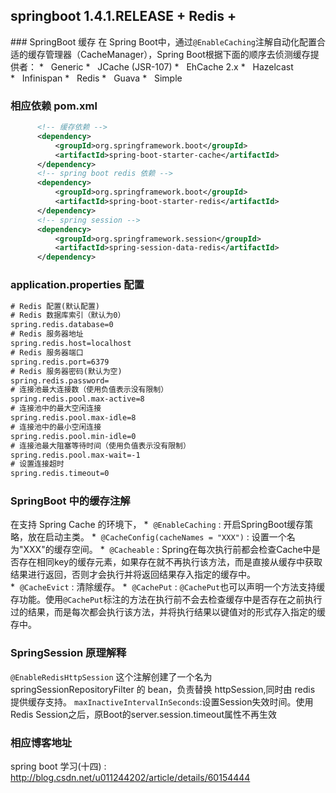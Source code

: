 ﻿## springboot 1.4.1.RELEASE + Redis + 

### SpringBoot 缓存
在 Spring Boot中，通过`@EnableCaching`注解自动化配置合适的缓存管理器（CacheManager），Spring Boot根据下面的顺序去侦测缓存提供者：
*   Generic
*   JCache (JSR-107)
*   EhCache 2.x
*   Hazelcast
*   Infinispan
*   Redis
*   Guava
*   Simple


### 相应依赖 pom.xml
```xml
      <!-- 缓存依赖 -->
      <dependency>
          <groupId>org.springframework.boot</groupId>
          <artifactId>spring-boot-starter-cache</artifactId>
      </dependency>
      <!-- spring boot redis 依赖 -->
      <dependency>
          <groupId>org.springframework.boot</groupId>
          <artifactId>spring-boot-starter-redis</artifactId>
      </dependency>
      <!-- spring session -->
      <dependency>
          <groupId>org.springframework.session</groupId>
          <artifactId>spring-session-data-redis</artifactId>
      </dependency>
```

### application.properties 配置
```xml
# Redis 配置(默认配置)
# Redis 数据库索引（默认为0）
spring.redis.database=0
# Redis 服务器地址
spring.redis.host=localhost
# Redis 服务器端口
spring.redis.port=6379
# Redis 服务器密码(默认为空)
spring.redis.password=
# 连接池最大连接数（使用负值表示没有限制）
spring.redis.pool.max-active=8
# 连接池中的最大空闲连接
spring.redis.pool.max-idle=8
# 连接池中的最小空闲连接
spring.redis.pool.min-idle=0
# 连接池最大阻塞等待时间（使用负值表示没有限制）
spring.redis.pool.max-wait=-1
# 设置连接超时
spring.redis.timeout=0
```

### SpringBoot 中的缓存注解
在支持 Spring Cache 的环境下，
*  `@EnableCaching` : 开启SpringBoot缓存策略，放在启动主类。
*  `@CacheConfig(cacheNames = "XXX")` : 设置一个名为"XXX"的缓存空间。
*  `@Cacheable` : Spring在每次执行前都会检查Cache中是否存在相同key的缓存元素，如果存在就不再执行该方法，而是直接从缓存中获取结果进行返回，否则才会执行并将返回结果存入指定的缓存中。
*  `@CacheEvict` : 清除缓存。
*  `@CachePut` : `@CachePut`也可以声明一个方法支持缓存功能。使用`@CachePut`标注的方法在执行前不会去检查缓存中是否存在之前执行过的结果，而是每次都会执行该方法，并将执行结果以键值对的形式存入指定的缓存中。

### SpringSession 原理解释
`@EnableRedisHttpSession` 这个注解创建了一个名为 springSessionRepositoryFilter 的 bean，负责替换 httpSession,同时由 redis 提供缓存支持。
`maxInactiveIntervalInSeconds`:设置Session失效时间。使用Redis Session之后，原Boot的server.session.timeout属性不再生效

### 相应博客地址
spring boot 学习(十四) : http://blog.csdn.net/u011244202/article/details/60154444
